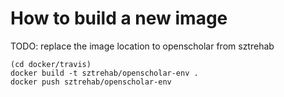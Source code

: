 # How to build a new image

TODO: replace the image location to openscholar from sztrehab

```
(cd docker/travis)
docker build -t sztrehab/openscholar-env .
docker push sztrehab/openscholar-env
```